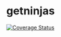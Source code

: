 # getninjas

[![Coverage Status](https://coveralls.io/repos/gustavoferrarigranero/getninjas/badge.svg?branch=master)](https://coveralls.io/r/gustavoferrarigranero/getninjas?branch=master)
